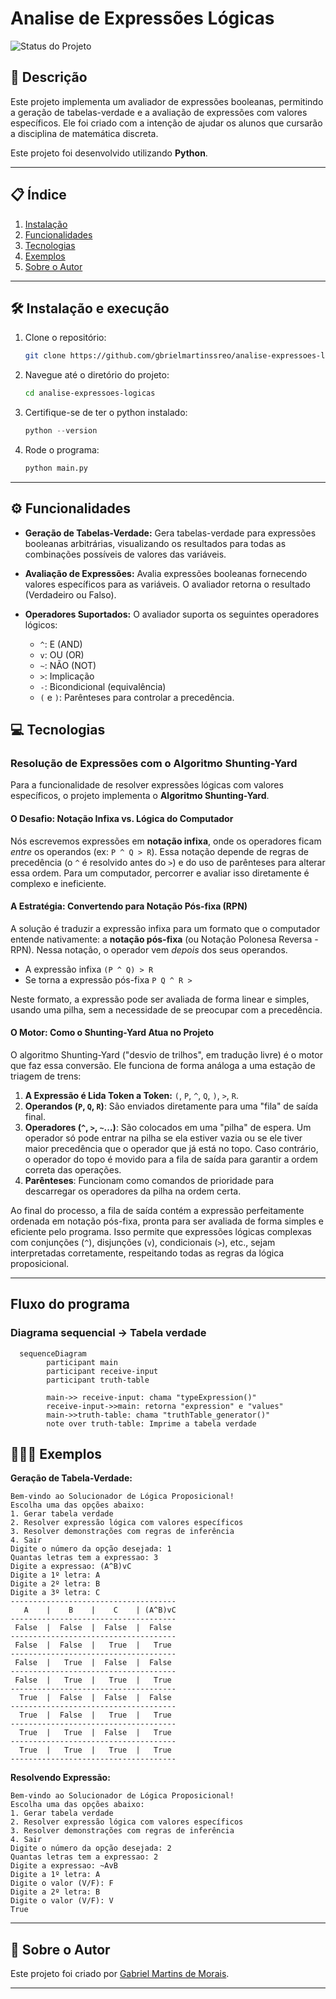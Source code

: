 # Analise de Expressões Lógicas
![Status do Projeto](https://img.shields.io/badge/Status-Andamento-orange)

## 📖 Descrição
Este projeto implementa um avaliador de expressões booleanas, permitindo a geração de tabelas-verdade e a avaliação de expressões com valores específicos. Ele foi criado com a intenção de ajudar os alunos que cursarão a disciplina de matemática discreta.

Este projeto foi desenvolvido utilizando **Python**.

---

## 📋 Índice
1. [Instalação](#-instalação)
2. [Funcionalidades](#-funcionalidades)
3. [Tecnologias](#-tecnologias)
4. [Exemplos](#-exemplos)
5. [Sobre o Autor](#-sobre-o-autor)

---

## 🛠 Instalação e execução

1. Clone o repositório:
    ```bash
    git clone https://github.com/gbrielmartinssreo/analise-expressoes-logicas.git
    ```
2. Navegue até o diretório do projeto:
    ```bash
    cd analise-expressoes-logicas
    ```
3. Certifique-se de ter o python instalado:
    ```python
    python --version
    ```

4. Rode o programa:
	```python
    python main.py
	```


---

## ⚙️ Funcionalidades

* **Geração de Tabelas-Verdade:** Gera tabelas-verdade para expressões booleanas arbitrárias, visualizando os resultados para todas as combinações possíveis de valores das variáveis.

* **Avaliação de Expressões:** Avalia expressões booleanas fornecendo valores específicos para as variáveis.  O avaliador retorna o resultado (Verdadeiro ou Falso).

* **Operadores Suportados:**  O avaliador suporta os seguintes operadores lógicos:
    * `^`: E (AND)
    * `v`: OU (OR)
    * `~`: NÃO (NOT)
    * `>`: Implicação
    * `-`: Bicondicional (equivalência)
    * `(` e `)`: Parênteses para controlar a precedência.


## 💻 Tecnologias
### Resolução de Expressões com o Algoritmo Shunting-Yard

Para a funcionalidade de resolver expressões lógicas com valores específicos, o projeto implementa o **Algoritmo Shunting-Yard**.

#### O Desafio: Notação Infixa vs. Lógica do Computador

Nós escrevemos expressões em **notação infixa**, onde os operadores ficam *entre* os operandos (ex: `P ^ Q > R`). Essa notação depende de regras de precedência (o `^` é resolvido antes do `>`) e do uso de parênteses para alterar essa ordem. Para um computador, percorrer e avaliar isso diretamente é complexo e ineficiente.

#### A Estratégia: Convertendo para Notação Pós-fixa (RPN)

A solução é traduzir a expressão infixa para um formato que o computador entende nativamente: a **notação pós-fixa** (ou Notação Polonesa Reversa - RPN). Nessa notação, o operador vem *depois* dos seus operandos.

-   A expressão infixa `(P ^ Q) > R`
-   Se torna a expressão pós-fixa `P Q ^ R >`

Neste formato, a expressão pode ser avaliada de forma linear e simples, usando uma pilha, sem a necessidade de se preocupar com a precedência.

#### O Motor: Como o Shunting-Yard Atua no Projeto

O algoritmo Shunting-Yard ("desvio de trilhos", em tradução livre) é o motor que faz essa conversão. Ele funciona de forma análoga a uma estação de triagem de trens:

1.  **A Expressão é Lida Token a Token:** `(`, `P`, `^`, `Q`, `)`, `>`, `R`.
2.  **Operandos (`P`, `Q`, `R`)**: São enviados diretamente para uma "fila" de saída final.
3.  **Operadores (`^`, `>`, `~`...)**: São colocados em uma "pilha" de espera. Um operador só pode entrar na pilha se ela estiver vazia ou se ele tiver maior precedência que o operador que já está no topo. Caso contrário, o operador do topo é movido para a fila de saída para garantir a ordem correta das operações.
4.  **Parênteses**: Funcionam como comandos de prioridade para descarregar os operadores da pilha na ordem certa.

Ao final do processo, a fila de saída contém a expressão perfeitamente ordenada em notação pós-fixa, pronta para ser avaliada de forma simples e eficiente pelo programa. Isso permite que expressões lógicas complexas com conjunções (`^`), disjunções (`v`), condicionais (`>`), etc., sejam interpretadas corretamente, respeitando todas as regras da lógica proposicional.

---
## Fluxo do programa

### Diagrama sequencial -> Tabela verdade
```mermaid
  sequenceDiagram
        participant main
        participant receive-input
        participant truth-table

        main->> receive-input: chama "typeExpression()"
        receive-input->>main: retorna "expression" e "values"
        main->>truth-table: chama "truthTable_generator()"
        note over truth-table: Imprime a tabela verdade

```
## 👨🏻‍⚖️ Exemplos

**Geração de Tabela-Verdade:**
```
Bem-vindo ao Solucionador de Lógica Proposicional!
Escolha uma das opções abaixo:
1. Gerar tabela verdade
2. Resolver expressão lógica com valores específicos
3. Resolver demonstrações com regras de inferência
4. Sair
Digite o número da opção desejada: 1
Quantas letras tem a expressao: 3
Digite a expressao: (A^B)vC
Digite a 1º letra: A
Digite a 2º letra: B
Digite a 3º letra: C
-------------------------------------
   A    |    B    |    C    | (A^B)vC
-------------------------------------
 False  |  False  |  False  |  False 
-------------------------------------
 False  |  False  |   True  |   True 
-------------------------------------
 False  |   True  |  False  |  False 
-------------------------------------
 False  |   True  |   True  |   True 
-------------------------------------
  True  |  False  |  False  |  False 
-------------------------------------
  True  |  False  |   True  |   True 
-------------------------------------
  True  |   True  |  False  |   True 
-------------------------------------
  True  |   True  |   True  |   True 
-------------------------------------

```    

**Resolvendo Expressão:**
```
Bem-vindo ao Solucionador de Lógica Proposicional!
Escolha uma das opções abaixo:
1. Gerar tabela verdade
2. Resolver expressão lógica com valores específicos
3. Resolver demonstrações com regras de inferência
4. Sair
Digite o número da opção desejada: 2
Quantas letras tem a expressao: 2
Digite a expressao: ~AvB
Digite a 1º letra: A
Digite o valor (V/F): F
Digite a 2º letra: B
Digite o valor (V/F): V
True

```

---

## 👤 Sobre o Autor

Este projeto foi criado por [Gabriel Martins de Morais](https://github.com/gbrielmartinssreo).

---
